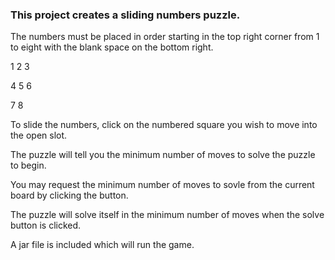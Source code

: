 ### This project creates a sliding numbers puzzle.
The numbers must be placed in order starting in the top right corner from 1 to eight with the blank space on the bottom right.

1  2  3

4  5  6

7  8 

To slide the numbers, click on the numbered square you wish to move into the open slot.

The puzzle will tell you the minimum number of moves to solve the puzzle to begin.

You may request the minimum number of moves to sovle from the current board by clicking the button.

The puzzle will solve itself in the minimum number of moves when the solve button is clicked.

A jar file is included which will run the game.
